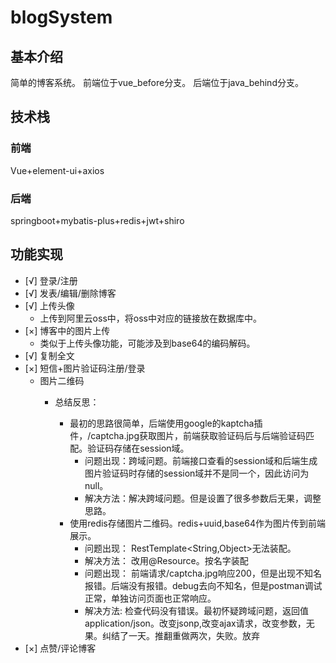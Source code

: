 # blogSystem
## 基本介绍
简单的博客系统。
前端位于vue_before分支。
后端位于java_behind分支。

## 技术栈
### 前端
Vue+element-ui+axios
### 后端
springboot+mybatis-plus+redis+jwt+shiro


## 功能实现
- [√] 登录/注册
- [√] 发表/编辑/删除博客
- [√] 上传头像
  * 上传到阿里云oss中，将oss中对应的链接放在数据库中。
- [×] 博客中的图片上传
  * 类似于上传头像功能，可能涉及到base64的编码解码。
- [√] 复制全文
- [×] 短信+图片验证码注册/登录
  * 图片二维码
    * <p>总结反思：</p><ul><li>最初的思路很简单，后端使用google的kaptcha插件，/captcha.jpg获取图片，前端获取验证码后与后端验证码匹配。验证码存储在session域。<ul><li>问题出现：跨域问题。前端接口查看的session域和后端生成图片验证码时存储的session域并不是同一个，因此访问为null。</li><li>解决方法：解决跨域问题。但是设置了很多参数后无果，调整思路。</li></ul></li><li>使用redis存储图片二维码。redis+uuid,base64作为图片传到前端展示。<ul><li>问题出现： RestTemplate&lt;String,Object&gt;无法装配。</li><li>解决方法： 改用@Resource。按名字装配</li><li>问题出现： 前端请求/captcha.jpg响应200，但是出现不知名报错。后端没有报错。debug去向不知名，但是postman调试正常，单独访问页面也正常响应。</li><li>解决方法: 检查代码没有错误。最初怀疑跨域问题，返回值application/json。改变jsonp,改变ajax请求，改变参数，无果。纠结了一天。推翻重做两次，失败。放弃</li></ul></li></ul>
- [×] 点赞/评论博客
